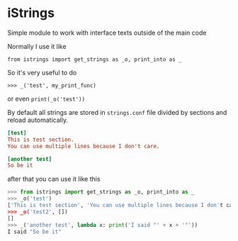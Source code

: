 # iStrings

Simple module to work with interface texts outside of the main code

Normally I use it like
```
from istrings import get_strings as _o, print_into as _
```

So it's very useful to do

```
>>> _('test', my_print_func)
```

or even `print(_o('test'))`

By default all strings are stored in `strings.conf` file divided by sections and reload automatically.

```conf
[test]
This is test section.
You can use multiple lines because I don't care.

[another test]
So be it
```

after that you can use it like this

```python
>>> from istrings import get_strings as _o, print_into as _
>>> _o('test')
['This is test section', 'You can use multiple lines because I don't care']
>>> _o('test2', [])
[]
>>> _('another test', lambda x: print('I said "' + x + '"'))
I said "So be it"
```